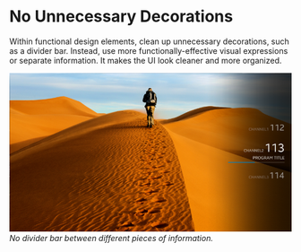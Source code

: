 # No Unnecessary Decorations

Within functional design elements, clean up unnecessary decorations, such as a divider bar. Instead, use more functionally-effective visual expressions or separate information. It makes the UI look cleaner and more organized.


![No divider bar](media/dp_03_sim_clean-850x478.png)<br>
*No divider bar between different pieces of information.*
